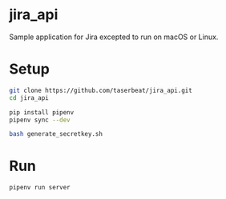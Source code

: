 # jira_api
Sample application for Jira excepted to run on macOS or Linux.

# Setup

```bash
git clone https://github.com/taserbeat/jira_api.git
cd jira_api
```

```bash
pip install pipenv
pipenv sync --dev
```

```bash
bash generate_secretkey.sh 
```

# Run

```bash
pipenv run server
```